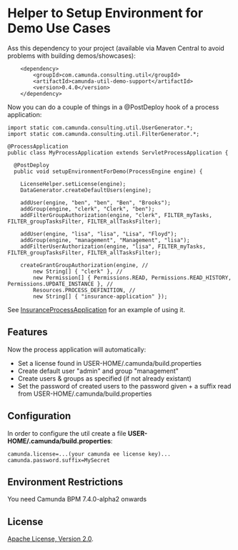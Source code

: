 Helper to Setup Environment for Demo Use Cases
=========================

Ass this dependency to your project (available via Maven Central to avoid problems with building demos/showcases):

```
    <dependency>
        <groupId>com.camunda.consulting.util</groupId>
        <artifactId>camunda-util-demo-support</artifactId>
        <version>0.4.0</version>    
    </dependency>
```

Now you can do a couple of things in a @PostDeploy hook of a process application:

```
import static com.camunda.consulting.util.UserGenerator.*;
import static com.camunda.consulting.util.FilterGenerator.*;

@ProcessApplication
public class MyProcessApplication extends ServletProcessApplication {

  @PostDeploy
  public void setupEnvironmentForDemo(ProcessEngine engine) {

    LicenseHelper.setLicense(engine);
    DataGenerator.createDefaultUsers(engine);

    addUser(engine, "ben", "ben", "Ben", "Brooks");
    addGroup(engine, "clerk", "Clerk", "ben");  
    addFilterGroupAuthorization(engine, "clerk", FILTER_myTasks, FILTER_groupTasksFilter, FILTER_allTasksFilter);   

    addUser(engine, "lisa", "lisa", "Lisa", "Floyd");
    addGroup(engine, "management", "Management", "lisa");
    addFilterUserAuthorization(engine, "lisa", FILTER_myTasks, FILTER_groupTasksFilter, FILTER_allTasksFilter);

    createGrantGroupAuthorization(engine, //
        new String[] { "clerk" }, //
        new Permission[] { Permissions.READ, Permissions.READ_HISTORY, Permissions.UPDATE_INSTANCE }, //
        Resources.PROCESS_DEFINITION, //
        new String[] { "insurance-application" });
```

See [InsuranceProcessApplication](https://github.com/camunda-consulting/camunda-showcase-insurance-application/blob/master/src/main/java/com/camunda/demo/insuranceapplication/InsuranceProcessApplication.java) for an example of using it.

Features
-------------
Now the process application will automatically:

* Set a license found in USER-HOME/.camunda/build.properties
* Create default user "admin" and group "management"
* Create users & groups as specified (if not already existant)
* Set the password of created users to the password given + a suffix read from USER-HOME/.camunda/build.properties

Configuration
---------------
In order to configure the util create a file **USER-HOME/.camunda/build.properties**:

```
camunda.license=...(your camunda ee license key)...
camunda.password.suffix=MySecret
```


Environment Restrictions
------------------------

You need Camunda BPM 7.4.0-alpha2 onwards


License
-------

[Apache License, Version 2.0](http://www.apache.org/licenses/LICENSE-2.0).
